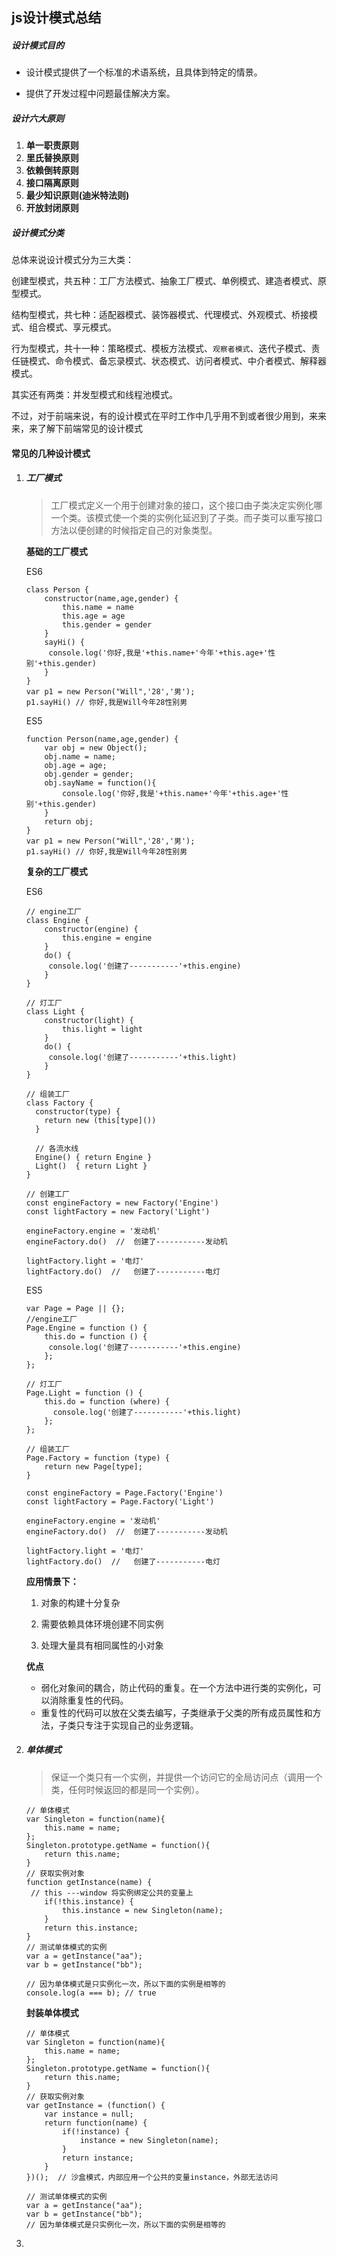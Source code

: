 ## js设计模式总结

##### 设计模式目的

- 设计模式提供了一个标准的术语系统，且具体到特定的情景。

- 提供了开发过程中问题最佳解决方案。

  

##### 设计六大原则

1. **单一职责原则**
2. **里氏替换原则**
3. **依赖倒转原则**
4. **接口隔离原则**
5. **最少知识原则(迪米特法则)**
6. **开放封闭原则**

##### 设计模式分类

总体来说设计模式分为三大类：

创建型模式，共五种：工厂方法模式、抽象工厂模式、单例模式、建造者模式、原型模式。

结构型模式，共七种：适配器模式、装饰器模式、代理模式、外观模式、桥接模式、组合模式、享元模式。

行为型模式，共十一种：策略模式、模板方法模式、`观察者模式`、迭代子模式、责任链模式、命令模式、备忘录模式、状态模式、访问者模式、中介者模式、解释器模式。

其实还有两类：并发型模式和线程池模式。

不过，对于前端来说，有的设计模式在平时工作中几乎用不到或者很少用到，来来来，来了解下前端常见的设计模式



#### 常见的几种设计模式

1. ##### **工厂模式**

   > 工厂模式定义一个用于创建对象的接口，这个接口由子类决定实例化哪一个类。该模式使一个类的实例化延迟到了子类。而子类可以重写接口方法以便创建的时候指定自己的对象类型。

   

   **基础的工厂模式**

   ES6

   ```
   class Person {
       constructor(name,age,gender) {
           this.name = name
           this.age = age
           this.gender = gender
       }
       sayHi() {
   		console.log('你好,我是'+this.name+'今年'+this.age+'性别'+this.gender)
       }
   }
   var p1 = new Person("Will",'28','男');
   p1.sayHi() // 你好,我是Will今年28性别男
   ```

   ES5

   ```
   function Person(name,age,gender) {
       var obj = new Object();
       obj.name = name;
       obj.age = age;
       obj.gender = gender;
       obj.sayName = function(){
           console.log('你好,我是'+this.name+'今年'+this.age+'性别'+this.gender)
       }
       return obj;
   }
   var p1 = new Person("Will",'28','男');
   p1.sayHi() // 你好,我是Will今年28性别男
   ```

   **复杂的工厂模式**

   ES6

   ```
   // engine工厂
   class Engine {
       constructor(engine) {
           this.engine = engine
       }
       do() {
   		console.log('创建了-----------'+this.engine)
       }
   }
   
   // 灯工厂
   class Light {
       constructor(light) {
           this.light = light
       }
       do() {
   		console.log('创建了-----------'+this.light)
       }
   }
   
   // 组装工厂
   class Factory {
     constructor(type) {
       return new (this[type]())
     }
     
     // 各流水线
     Engine() { return Engine }
     Light()  { return Light }
   }
   
   // 创建工厂
   const engineFactory = new Factory('Engine')
   const lightFactory = new Factory('Light')
   
   engineFactory.engine = '发动机'
   engineFactory.do()  //  创建了-----------发动机
   
   lightFactory.light = '电灯'
   lightFactory.do()  //   创建了-----------电灯
   
   ```

   ES5

   ```
   var Page = Page || {};
   //engine工厂
   Page.Engine = function () {
       this.do = function () {
   		console.log('创建了-----------'+this.engine)
       };
   };
   
   // 灯工厂
   Page.Light = function () {
       this.do = function (where) {
         console.log('创建了-----------'+this.light)
       };
   };
   
   // 组装工厂
   Page.Factory = function (type) {
       return new Page[type];
   }
   
   const engineFactory = Page.Factory('Engine')
   const lightFactory = Page.Factory('Light')
   
   engineFactory.engine = '发动机'
   engineFactory.do()  //  创建了-----------发动机
   
   lightFactory.light = '电灯'
   lightFactory.do()  //   创建了-----------电灯
   ```

   **应用情景下：**

   1. 对象的构建十分复杂

   2. 需要依赖具体环境创建不同实例

   3. 处理大量具有相同属性的小对象

      

   **优点**

   - 弱化对象间的耦合，防止代码的重复。在一个方法中进行类的实例化，可以消除重复性的代码。
   - 重复性的代码可以放在父类去编写，子类继承于父类的所有成员属性和方法，子类只专注于实现自己的业务逻辑。

   

2. ##### 单体模式

   > 保证一个类只有一个实例，并提供一个访问它的全局访问点（调用一个类，任何时候返回的都是同一个实例）。

   

   ```
   // 单体模式
   var Singleton = function(name){
       this.name = name;
   };
   Singleton.prototype.getName = function(){
       return this.name;
   }
   // 获取实例对象
   function getInstance(name) {
   	// this ---window 将实例绑定公共的变量上
       if(!this.instance) {
           this.instance = new Singleton(name);
       }
       return this.instance;
   }
   // 测试单体模式的实例
   var a = getInstance("aa");
   var b = getInstance("bb");
   
   // 因为单体模式是只实例化一次，所以下面的实例是相等的
   console.log(a === b); // true
   ```

   **封装单体模式**

   ```
   // 单体模式
   var Singleton = function(name){
       this.name = name;
   };
   Singleton.prototype.getName = function(){
       return this.name;
   }
   // 获取实例对象
   var getInstance = (function() {
       var instance = null;
       return function(name) {
           if(!instance) {
               instance = new Singleton(name);
           }
           return instance;
       }
   })();  // 沙盒模式，内部应用一个公共的变量instance，外部无法访问
   
   // 测试单体模式的实例
   var a = getInstance("aa");
   var b = getInstance("bb");
   // 因为单体模式是只实例化一次，所以下面的实例是相等的
   ```

   

3. 

